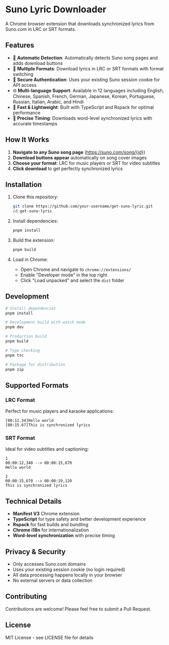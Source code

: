# Suno Lyric Downloader

A Chrome browser extension that downloads synchronized lyrics from Suno.com in LRC or SRT formats.

## Features

- 🎵 **Automatic Detection**: Automatically detects Suno song pages and adds download buttons
- 📝 **Multiple Formats**: Download lyrics in LRC or SRT formats with format switching
- 🔐 **Secure Authentication**: Uses your existing Suno session cookie for API access
- 🌐 **Multi-language Support**: Available in 12 languages including English, Chinese, Spanish, French, German, Japanese, Korean, Portuguese, Russian, Italian, Arabic, and Hindi
- 🚀 **Fast & Lightweight**: Built with TypeScript and Rspack for optimal performance
- 🎯 **Precise Timing**: Downloads word-level synchronized lyrics with accurate timestamps

## How It Works

1. **Navigate to any Suno song page** (https://suno.com/song/{id})
2. **Download buttons appear** automatically on song cover images
3. **Choose your format**: LRC for music players or SRT for video subtitles
4. **Click download** to get perfectly synchronized lyrics

## Installation

1. Clone this repository:
   ```bash
   git clone https://github.com/your-username/get-suno-lyric.git
   cd get-suno-lyric
   ```

2. Install dependencies:
   ```bash
   pnpm install
   ```

3. Build the extension:
   ```bash
   pnpm build
   ```

4. Load in Chrome:
   - Open Chrome and navigate to `chrome://extensions/`
   - Enable "Developer mode" in the top right
   - Click "Load unpacked" and select the `dist` folder

## Development

```bash
# Install dependencies
pnpm install

# Development build with watch mode
pnpm dev

# Production build
pnpm build

# Type checking
pnpm tsc

# Package for distribution
pnpm zip
```

## Supported Formats

### LRC Format
Perfect for music players and karaoke applications:
```
[00:12.34]Hello world
[00:15.67]This is synchronized lyrics
```

### SRT Format
Ideal for video subtitles and captioning:
```
1
00:00:12,340 --> 00:00:15,670
Hello world

2
00:00:15,670 --> 00:00:19,120
This is synchronized lyrics
```

## Technical Details

- **Manifest V3** Chrome extension
- **TypeScript** for type safety and better development experience
- **Rspack** for fast builds and bundling
- **Chrome i18n** for internationalization
- **Word-level synchronization** with precise timing

## Privacy & Security

- Only accesses Suno.com domains
- Uses your existing session cookie (no login required)
- All data processing happens locally in your browser
- No external servers or data collection

## Contributing

Contributions are welcome! Please feel free to submit a Pull Request.

## License

MIT License - see LICENSE file for details
